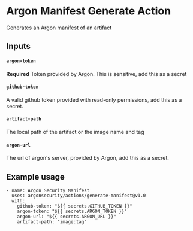 # Argon Manifest Generate Action

Generates an Argon manifest of an artifact

## Inputs

#### `argon-token`

**Required** Token provided by Argon. This is sensitive, add this as a secret

#### `github-token`

A valid github token provided with read-only permissions, add this as a secret.

#### `artifact-path`

The local path of the artifact or the image name and tag

#### `argon-url`

The url of argon's server, provided by Argon, add this as a secret.

## Example usage

```
- name: Argon Security Manifest
  uses: argonsecurity/actions/generate-manifest@v1.0
  with:
    github-token: "${{ secrets.GITHUB_TOKEN }}"
    argon-token: "${{ secrets.ARGON_TOKEN }}"
    argon-url: "${{ secrets.ARGON_URL }}"
    artifact-path: "image:tag"
```
